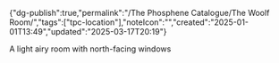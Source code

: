 
{"dg-publish":true,"permalink":"/The Phosphene Catalogue/The Woolf Room/","tags":["tpc-location"],"noteIcon":"","created":"2025-01-01T13:49","updated":"2025-03-17T20:19"}



A light airy room with north-facing windows
